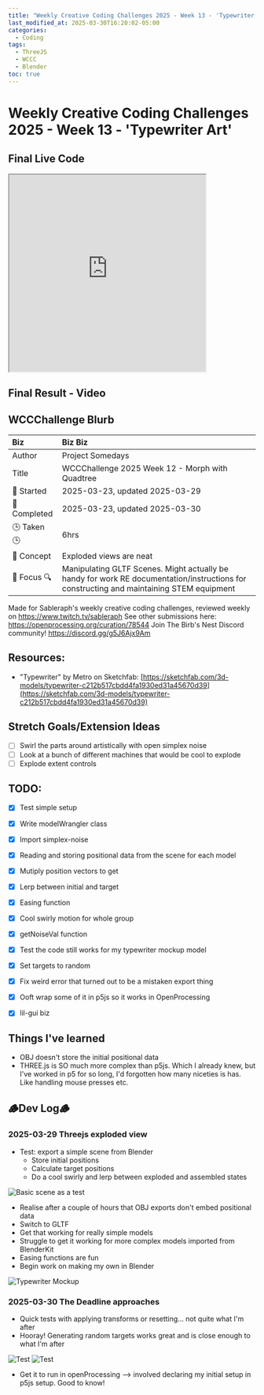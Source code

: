 ```yaml
---
title: "Weekly Creative Coding Challenges 2025 - Week 13 - 'Typewriter Art'"
last_modified_at: 2025-03-30T16:20:02-05:00
categories:
  - Coding
tags:
  - ThreeJS
  - WCCC
  - Blender
toc: true
---
```


# Weekly Creative Coding Challenges 2025 - Week 13 - 'Typewriter Art'
## Final Live Code
<iframe src="https://openprocessing.org/sketch/2596343/embed/?plusEmbedHash=898e24b8&userID=410675&plusEmbedTitle=true&show=sketch" width="400" height="400"></iframe>

## Final Result - Video
<!-- [![Watch the video](https://img.youtube.com/vi/4eS8dGd9_TI/maxresdefault.jpg)](https://youtu.be/4eS8dGd9_TI) -->

## WCCChallenge Blurb

| Biz             | Biz Biz                               |
|:---             | :---                                  |
| Author          | Project Somedays                      |
| Title           | WCCChallenge 2025 Week 12 - Morph with Quadtree |
| 📅 Started      | 2025-03-23, updated 2025-03-29        |
| 📅 Completed    | 2025-03-23, updated 2025-03-30        |
| 🕒 Taken 🕒    | 6hrs        |
| 🤯 Concept     | Exploded views are neat        |
| 🔎 Focus 🔍    | Manipulating GLTF Scenes. Might actually be handy for work RE documentation/instructions for constructing and maintaining STEM equipment        |


Made for Sableraph's weekly creative coding challenges, reviewed weekly on https://www.twitch.tv/sableraph
See other submissions here: https://openprocessing.org/curation/78544
Join The Birb's Nest Discord community! https://discord.gg/g5J6Ajx9Am

## Resources:
- "Typewriter" by Metro on Sketchfab: [https://sketchfab.com/3d-models/typewriter-c212b517cbdd4fa1930ed31a45670d39](https://sketchfab.com/3d-models/typewriter-c212b517cbdd4fa1930ed31a45670d39)

## Stretch Goals/Extension Ideas
- [ ] Swirl the parts around artistically with open simplex noise
- [ ] Look at a bunch of different machines that would be cool to explode
- [ ] Explode extent controls

## TODO:
- [x] Test simple setup
- [x] Write modelWrangler class
- [x] Import simplex-noise
- [x] Reading and storing positional data from the scene for each model
- [x] Mutiply position vectors to get
- [x] Lerp between initial and target 
- [x] Easing function
- [x] Cool swirly motion for whole group
- [x] getNoiseVal function
- [x] Test the code still works for my typewriter mockup model
- [x] Set targets to random
- [x] Fix weird error that turned out to be a mistaken export thing
- [x] Ooft wrap some of it in p5js so it works in OpenProcessing
- [x] lil-gui biz


## Things I've learned
- OBJ doesn't store the initial positional data
- THREE.js is SO much more complex than p5js. Which I already knew, but I've worked in p5 for so long, I'd forgotten how many niceties is has. Like handling mouse presses etc.

## 🪵Dev Log🪵

### 2025-03-29 Threejs exploded view
  - Test: export a simple scene from Blender
    - Store initial positions
    - Calculate target positions
    - Do a cool swirly and lerp between exploded and assembled states
  
  ![Basic scene as a test](../assets/images/2025-03-30-WCCC-Basic-Scene.png)
  
  - Realise after a couple of hours that OBJ exports don't embed positional data
  - Switch to GLTF
  - Get that working for really simple models
  - Struggle to get it working for more complex models imported from BlenderKit
  - Easing functions are fun
  - Begin work on making my own in Blender
  
  ![Typewriter Mockup](../assets/images//2025-03-30-WCCC-Basic-Mockup.png)

  ### 2025-03-30 The Deadline approaches

   - Quick tests with applying transforms or resetting... not quite what I'm after
   - Hooray! Generating random targets works great and is close enough to what I'm after
  
  ![Test](../assets/images/2025-03-30_QuickTest.png)
  ![Test](../assets/images/2025-03-30_QuickTestSuccess.png)

  - Get it to run in openProcessing --> involved declaring my initial setup in p5js setup. Good to know!

